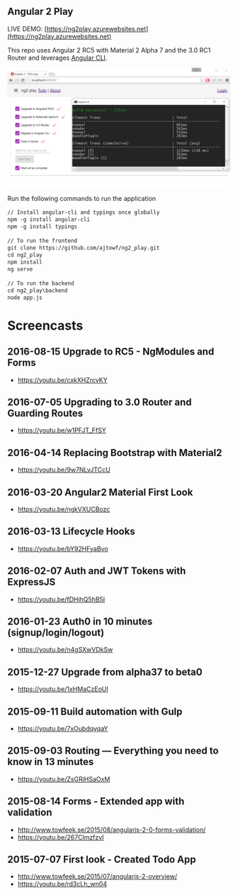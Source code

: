 ## Angular 2 Play

LIVE DEMO: [https://ng2play.azurewebsites.net](https://ng2play.azurewebsites.net)

This repo uses Angular 2 RC5 with Material 2 Alpha 7 and the 3.0 RC1 Router and leverages [Angular CLI](https://github.com/angular/angular-cli).

<img src="screenshots/readme-screen.png" border="0" />

Run the following commands to run the application

    // Install angular-cli and typings once globally
    npm -g install angular-cli
    npm -g install typings

    // To run the frontend
    git clone https://github.com/ajtowf/ng2_play.git
    cd ng2_play
    npm install
    ng serve

    // To run the backend
    cd ng2_play\backend
    node app.js

# Screencasts

## 2016-08-15 Upgrade to RC5 - NgModules and Forms

- https://youtu.be/cxkXHZrcvKY

## 2016-07-05 Upgrading to 3.0 Router and Guarding Routes

- https://youtu.be/w1PFJT_FfSY

## 2016-04-14 Replacing Bootstrap with Material2

- https://youtu.be/9w7NLvJTCcU

## 2016-03-20 Angular2 Material First Look

- https://youtu.be/ngkVXUCBozc

## 2016-03-13 Lifecycle Hooks 

- https://youtu.be/bY92HFyaBvo

## 2016-02-07 Auth and JWT Tokens with ExpressJS 

- https://youtu.be/fDHihQ5hB5I

## 2016-01-23 Auth0 in 10 minutes (signup/login/logout) 

- https://youtu.be/n4gSXwVDkSw

## 2015-12-27 Upgrade from alpha37 to beta0

- https://youtu.be/1xHMaCzEoUI

## 2015-09-11 Build automation with Gulp

- https://youtu.be/7xOubdqyqaY

## 2015-09-03 Routing — Everything you need to know in 13 minutes

- https://youtu.be/ZsGRiHSaOxM

## 2015-08-14 Forms - Extended app with validation

- http://www.towfeek.se/2015/08/angularjs-2-0-forms-validation/
- https://youtu.be/267ClmzfzvI

## 2015-07-07 First look - Created Todo App

- http://www.towfeek.se/2015/07/angularjs-2-overview/
- https://youtu.be/rd3cLh_wn04
